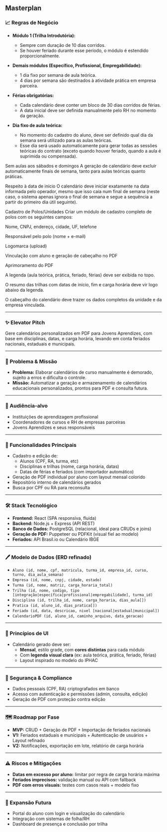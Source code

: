## Masterplan

### 📈 Regras de Negócio

- **Módulo 1 (Trilha Introdutória):**
  - Sempre com duração de 10 dias corridos.
  - Se houver feriado durante esse período, o módulo é estendido proporcionalmente.

- **Demais módulos (Específico, Profissional, Empregabilidade):**
  - 1 dia fixo por semana de aula teórica.
  - 4 dias por semana são destinados à atividade prática em empresa parceira.

- **Férias obrigatórias:**
  - Cada calendário deve conter um bloco de 30 dias corridos de férias.
  - A data inicial deve ser definida manualmente pelo RH no momento da geração.

- **Dia fixo de aula teórica:**
  - No momento do cadastro do aluno, deve ser definido qual dia da semana será utilizado para as aulas teóricas.
  - Esse dia será usado automaticamente para gerar todas as sessões teóricas do contrato (exceto quando houver feriado, quando a aula é suprimida ou compensada).

Sem aulas aos sábados e domingos
A geração de calendário deve excluir automaticamente finais de semana, tanto para aulas teóricas quanto práticas.

Respeito à data de início
O calendário deve iniciar exatamente na data informada pelo operador, mesmo que isso caia num final de semana (neste caso, o sistema apenas ignora o final de semana e segue a sequência a partir do primeiro dia útil seguinte).

Cadastro de Polos/Unidades
Criar um módulo de cadastro completo de polos com os seguintes campos:

Nome, CNPJ, endereço, cidade, UF, telefone

Responsável pelo polo (nome + e-mail)

Logomarca (upload)

Vinculação com aluno e geração de cabeçalho no PDF

Aprimoramento do PDF

A legenda (aula teórica, prática, feriado, férias) deve ser exibida no topo.

O resumo das trilhas com datas de início, fim e carga horária deve vir logo abaixo da legenda.

O cabeçalho do calendário deve trazer os dados completos da unidade e da empresa vinculada.


---

### ✨ Elevator Pitch

Gere calendários personalizados em PDF para Jovens Aprendizes, com base em disciplinas, datas, e carga horária, levando em conta feriados nacionais, estaduais e municipais.

---

### 🧭 Problema & Missão

- **Problema:** Elaborar calendários de curso manualmente é demorado, sujeito a erros e dificulta o controle.
- **Missão:** Automatizar a geração e armazenamento de calendários educacionais personalizados, prontos para PDF e consulta futura.

---

### 🎯 Audiência-alvo

- Instituições de aprendizagem profissional
- Coordenadores de cursos e RH de empresas parceiras
- Jovens Aprendizes e seus responsáveis

---

### 🔧 Funcionalidades Principais

- Cadastro e edição de:
  - Alunos (CPF, RA, turma, etc)
  - Disciplinas e trilhas (nome, carga horária, datas)
  - Datas de férias e feriados (com importador automático)
- Geração de PDF individual por aluno com layout mensal colorido
- Repositório interno de calendários gerados
- Busca por CPF ou RA para reconsulta

---

### 🛠️ Stack Tecnológico

- **Frontend:** React (SPA responsiva, fluida)
- **Backend:** Node.js + Express (API REST)
- **Banco de Dados:** PostgreSQL (relacional, ideal para CRUDs e joins)
- **Geração de PDF:** Puppeteer ou PDFKit (visual fiel ao modelo)
- **Feriados:** API Brasil.io ou Calendário IBGE

---

### 🖊️ Modelo de Dados (ERD refinado)

- `Aluno (id, nome, cpf, matricula, turma_id, empresa_id, curso, turno, dia_aula_semana)`
- `Empresa (id, nome, cnpj, cidade, estado)`
- `Turma (id, nome, matriz, carga_horaria_total)`
- `Trilha (id, nome, codigo, tipo [integração|específica|profissional|empregabilidade], turma_id)`
- `Disciplina (id, trilha_id, nome, carga_horaria, dias_aula[])`
- `Pratica (id, aluno_id, dias_pratica[])`
- `Feriado (id, data, descricao, nivel [nacional|estadual|municipal])`
- `CalendarioPDF (id, aluno_id, caminho_arquivo, data_geracao)`

---

### 🎨 Princípios de UI

- Calendário gerado deve ser:
  - **Mensal**, estilo grade, com **cores distintas** para cada módulo
  - Com **legenda visual clara** (ex: aula teórica, prática, feriado, férias)
  - Layout inspirado no modelo do IPHAC

---

### 🔐 Segurança & Compliance

- Dados pessoais (CPF, RA) criptografados em banco
- Acesso com autenticação e permissões (admin, consulta, edição)
- Geração de PDF com proteção contra edição

---

### 🗺️ Roadmap por Fase

- **MVP:** CRUD + Geração de PDF + Importação de feriados nacionais
- **V1:** Feriados estaduais e municipais + Autenticação de usuários + Layout refinado
- **V2:** Notificações, exportação em lote, relatório de carga horária

---

### ⚠️ Riscos e Mitigações

- **Datas em excesso por aluno:** limitar por regra de carga horária máxima
- **Feriados imprecisos:** validação manual ou API com fallback
- **PDF com erros visuais:** testes com casos reais + modelo fixo

---

### 🚀 Expansão Futura

- Portal do aluno com login e visualização do calendário
- Integração com sistemas de folha/RH
- Dashboard de presença e conclusão por trilha
